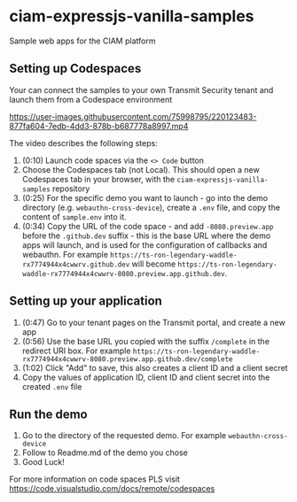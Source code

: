 # ciam-expressjs-vanilla-samples
Sample web apps for the CIAM platform

## Setting up Codespaces
Your can connect the samples to your own Transmit Security tenant and launch them from a Codespace environment

https://user-images.githubusercontent.com/75998795/220123483-877fa604-7edb-4dd3-878b-b687778a8997.mp4

The video describes the following steps:

1. (0:10) Launch code spaces via the `<> Code` button
1. Choose the Codespaces tab (not Local). This should open a new Codespaces tab in your browser, 
with the  `ciam-expressjs-vanilla-samples` repository
1. (0:25) For the specific demo you want to launch - go into the demo directory (e.g.
   `webauthn-cross-device`), create a `.env` file, and copy the content of
`sample.env` into it.
1. (0:34) Copy the URL of the code space - and add `-8080.preview.app` before the
   `.github.dev` suffix - this is the base URL where the demo apps will
launch, and is used for the configuration of callbacks and webauthn. 
For example `https://ts-ron-legendary-waddle-rx7774944x4cwwrv.github.dev` will become
  `https://ts-ron-legendary-waddle-rx7774944x4cwwrv-8080.preview.app.github.dev`.

## Setting up your application

1. (0:47) Go to your tenant pages on the Transmit portal, and create a new app
1. (0:56) Use the base URL you copied with the suffix `/complete` in the redirect URI
   box. For example
`https://ts-ron-legendary-waddle-rx7774944x4cwwrv-8080.preview.app.github.dev/complete`
1. (1:02) Click "Add" to save, this also creates a client ID and a client secret 
1. Copy the values of application ID, client ID and client secret into the created `.env` file


## Run the demo

1. Go to the directory of the requested demo. For example `webauthn-cross-device`
1. Follow to Readme.md of the demo you chose
2. Good Luck!

For more information on code spaces PLS visit https://code.visualstudio.com/docs/remote/codespaces
